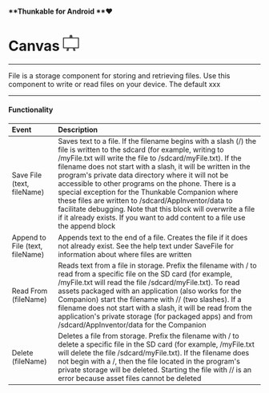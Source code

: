 #### **Thunkable for Android **❤

# Canvas ![](/assets/canvas-icon.png)

---

File is a storage component for storing and retrieving files. Use this component to write or read files on your device. The default xxx

---

#### Functionality

| Event | Description |
| :--- | :--- |
| Save File \(text, fileName\) | Saves text to a file. If the filename begins with a slash \(/\) the file is written to the sdcard \(for example, writing to /myFile.txt will write the file to /sdcard/myFile.txt\). If the filename does not start with a slash, it will be written in the program's private data directory where it will not be accessible to other programs on the phone. There is a special exception for the Thunkable Companion where these files are written to /sdcard/AppInventor/data to facilitate debugging. Note that this block will overwrite a file if it already exists. If you want to add content to a file use the append block |
| Append to File \(text, fileName\) | Appends text to the end of a file. Creates the file if it does not already exist. See the help text under SaveFile for information about where files are written |
| Read From \(fileName\) | Reads text from a file in storage. Prefix the filename with / to read from a specific file on the SD card \(for example, /myFile.txt will read the file /sdcard/myFile.txt\). To read assets packaged with an application \(also works for the Companion\) start the filename with // \(two slashes\). If a filename does not start with a slash, it will be read from the application's private storage \(for packaged apps\) and from /sdcard/AppInventor/data for the Companion |
| Delete \(fileName\) | Deletes a file from storage. Prefix the filename with / to delete a specific file in the SD card \(for example, /myFile.txt will delete the file /sdcard/myFile.txt\). If the filename does not begin with a /, then the file located in the program's private storage will be deleted. Starting the file with // is an error because asset files cannot be deleted |




